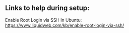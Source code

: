 
Links to help during setup:
--------------------------

Enable Root Login via SSH In Ubuntu:
https://www.liquidweb.com/kb/enable-root-login-via-ssh/
